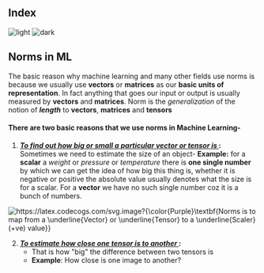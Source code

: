 ## Index
![light](https://user-images.githubusercontent.com/12748752/132402912-1a2a215e-de2f-4536-b28e-e75197136af9.png)
![dark](https://user-images.githubusercontent.com/12748752/132402918-976c6cc7-cc94-4267-9513-b3937504eb63.png)


## Norms in ML
The basic reason why machine learning and many other fields use norms is because we usually use **vectors** or **matrices** as our **basic units of representation**. In fact anything that goes our input or output is usually measured by **vectors** and **matrices**. Norm is the _generalization_ of the notion of **_length_** to **vectors**, **matrices** and **tensors**

#### There are two basic reasons that we use norms in Machine Learning-
1. <ins><b><i>To find out how big or small a particular vector or tensor is </i></b></ins>**:** Sometimes we need to estimate the size of an object- **Example:** for a **scalar** a _weight_ or _pressure_ or _temperature_ there is **one single number** by which we can get the idea of how big this thing is, whether it is negative or positive the absolute value usually denotes what the size is for a scalar. For a **vector** we have no such single number coz it is a bunch of numbers. 

 <img src="https://latex.codecogs.com/svg.image?{\color{Purple}\textbf{Norms&space;is&space;to&space;map&space;from&space;a&space;\underline{Vector}&space;or&space;\underline{Tensor}&space;to&space;a&space;\underline{Scaler}(&plus;ve)&space;value}}" title="https://latex.codecogs.com/svg.image?{\color{Purple}\textbf{Norms is to map from a \underline{Vector} or \underline{Tensor} to a \underline{Scaler}(+ve) value}}" align="center" />

2. <ins><b><i>To estimate how close one tensor is to another </i></b></ins>**:** 
   * That is how "big" the difference between two tensors is 
   * **Example**: How close is one image to another?

